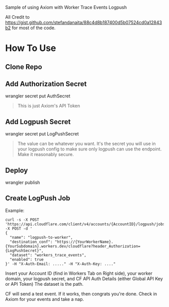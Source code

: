 Sample of using Axiom with Worker Trace Events Logpush

All Credit to https://gist.github.com/stefandanaita/88c4d8b187400d5b07524cd0a12843b2 for most of the code.

# How To Use

## Clone Repo


## Add Authorization Secret
 wrangler secret put AuthSecret
 > This is just Axiom's API Token


 ## Add Logpush Secret
 wrangler secret put LogPushSecret
 > The value can be whatever you want. It's the secret you will use in your logpush config to make sure only logpush can use the endpoint. Make it reasonably secure.

## Deploy
wrangler publish

## Create LogPush Job
Example:
```
curl -s -X POST 'https://api.cloudflare.com/client/v4/accounts/{AccountID}/logpush/jobs' -X POST -d '
{
  "name": "logpush-to-worker",
  "destination_conf": "https://{YourWorkerName}.{YourSubdomain}.workers.dev/cloudflare?header_Authorization={LogPushSecret}",
  "dataset": "workers_trace_events",
  "enabled": true
}' -H "X-Auth-Email: ....." -H "X-Auth-Key: ...."
```

Insert your Account ID (find in Workers Tab on Right side), your worker domain, your logpush secret, and CF API Auth Details (either Global API Key or API Token)
The dataset is the path.


CF will send a test event. If it works, then congrats you're done. Check in Axiom for your events and take a nap.
